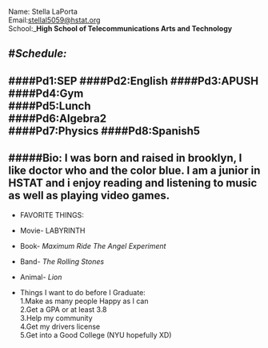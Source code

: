 Name: Stella LaPorta     
Email:stellal5059@hstat.org  
School:_**High School of Telecommunications Arts and Technology** 

#_**Schedule:**_  
---
####Pd1:SEP
####Pd2:English
####Pd3:APUSH    
####Pd4:Gym  
####Pd5:Lunch  
####Pd6:Algebra2  
####Pd7:Physics
####Pd8:Spanish5  
---
#####Bio: I was born and raised in brooklyn, I like doctor who and the color blue. I am a junior in HSTAT and i enjoy reading and listening to music as well as playing video games.  
---
 * FAVORITE THINGS:  
* Movie- LABYRINTH  
* Book- _Maximum Ride The Angel Experiment_  
* Band- _The Rolling Stones_  
* Animal- _Lion_

 
 * Things I want to do before I Graduate:  
 1.Make as many people Happy as I can    
 2.Get a GPA or at least 3.8  
 3.Help my community  
 4.Get my drivers license  
 5.Get into a Good College (NYU hopefully XD)  
 